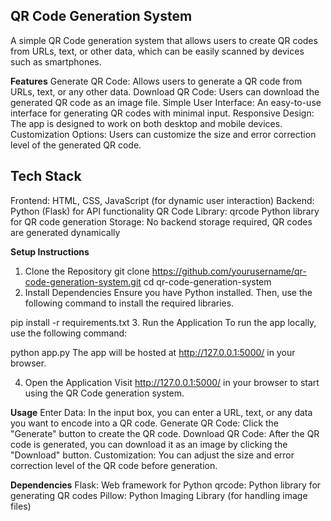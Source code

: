 ## QR Code Generation System
A simple QR Code generation system that allows users to create QR codes from URLs, text, or other data, which can be easily scanned by devices such as smartphones.

**Features**
Generate QR Code: Allows users to generate a QR code from URLs, text, or any other data.
Download QR Code: Users can download the generated QR code as an image file.
Simple User Interface: An easy-to-use interface for generating QR codes with minimal input.
Responsive Design: The app is designed to work on both desktop and mobile devices.
Customization Options: Users can customize the size and error correction level of the generated QR code.

## Tech Stack
Frontend: HTML, CSS, JavaScript (for dynamic user interaction)
Backend: Python (Flask) for API functionality
QR Code Library: qrcode Python library for QR code generation
Storage: No backend storage required, QR codes are generated dynamically

**Setup Instructions**
1. Clone the Repository
git clone https://github.com/yourusername/qr-code-generation-system.git
cd qr-code-generation-system
2. Install Dependencies
Ensure you have Python installed. Then, use the following command to install the required libraries.

pip install -r requirements.txt
3. Run the Application
To run the app locally, use the following command:

python app.py
The app will be hosted at http://127.0.0.1:5000/ in your browser.

4. Open the Application
Visit http://127.0.0.1:5000/ in your browser to start using the QR Code generation system.

**Usage**
Enter Data: In the input box, you can enter a URL, text, or any data you want to encode into a QR code.
Generate QR Code: Click the "Generate" button to create the QR code.
Download QR Code: After the QR code is generated, you can download it as an image by clicking the "Download" button.
Customization: You can adjust the size and error correction level of the QR code before generation.

**Dependencies**
Flask: Web framework for Python
qrcode: Python library for generating QR codes
Pillow: Python Imaging Library (for handling image files)


